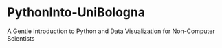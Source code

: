 # PythonInto-UniBologna
A Gentle Introduction to Python and Data Visualization for Non-Computer Scientists

